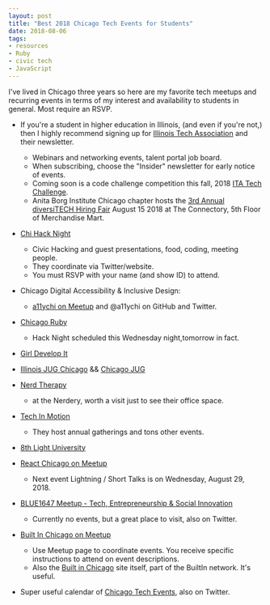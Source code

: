 ```yaml
---
layout: post
title: "Best 2018 Chicago Tech Events for Students"
date: 2018-08-06
tags:
- resources
- Ruby
- civic tech
- JavaScript
---
```


I've lived in Chicago three years so here are my favorite tech meetups and recurring events in terms of my interest and availability to students in general. Most require an RSVP.
<!-- more -->

- If you're a student in higher education in Illinois, (and even if you're not,) then I highly recommend signing up for [Illinois Tech Association](https://www.illinoistech.org/) and their newsletter. 
    - Webinars and networking events, talent portal job board.
    - When subscribing, choose the "Insider" newsletter for early notice of events.
    - Coming soon is a code challenge competition this fall, 2018 [ITA Tech Challenge](https://www.itatechchallenge.com/).  
    - Anita Borg Institute Chicago chapter hosts the [3rd Annual diversiTECH Hiring Fair](https://diversitechhiringfair.splashthat.com/) August 15 2018 at The Connectory, 5th Floor of Merchandise Mart.
    
- [Chi Hack Night](https://chihacknight.org/)
    - Civic Hacking and guest presentations, food, coding, meeting people.
    - They coordinate via Twitter/website.   
    - You must RSVP with your name (and show ID) to attend. 

- Chicago Digital Accessibility & Inclusive Design:
    - [a11ychi on Meetup](https://www.meetup.com/a11ychi/) and @a11ychi on GitHub and Twitter.

- [Chicago Ruby](https://www.meetup.com/ChicagoRuby/)
    - Hack Night scheduled this Wednesday night,tomorrow in fact. 

- [Girl Develop It](https://www.meetup.com/Girl-Develop-It-Chicago-IL/)

- [Illinois JUG Chicago](https://www.meetup.com/IllinoisJUGChicago/) && [Chicago JUG](https://www.meetup.com/ChicagoJUG/)

- [Nerd Therapy](https://www.meetup.com/NerdTherapy/)
    - at the Nerdery, worth a visit just to see their office space. 

- [Tech In Motion](https://www.meetup.com/TechinMotionChicago/)
    - They host annual gatherings and tons other events.

- [8th Light University](https://www.meetup.com/8th-light-university/)

- [React Chicago on Meetup](https://www.meetup.com/React-Chicago)
    - Next event Lightning / Short Talks is on Wednesday, August 29, 2018.

- [BLUE1647 Meetup - Tech, Entrepreneurship & Social Innovation](https://www.meetup.com/BLUE1647-Meetup-Tech-Entrepreneurship-Social-Innovation/)
    - Currently no events, but a great place to visit, also on Twitter.

- [Built In Chicago on Meetup](https://www.meetup.com/Built-in-Chicago/) 
    - Use Meetup page to coordinate events. You receive specific instructions to attend on event descriptions.
    - Also the [Built in Chicago](http://www.builtinchicago.org) site itself, part of the BuiltIn network. It's useful. 

- Super useful calendar of [Chicago Tech Events](http://chicagotechevents.com/), also on Twitter. 
 
